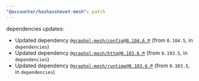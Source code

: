 ```yaml
---
"@accounter/hashavshevet-mesh": patch
---
```

dependencies updates:
  - Updated dependency [`@graphql-mesh/config@0.104.6` ↗︎](https://www.npmjs.com/package/@graphql-mesh/config/v/0.104.6) (from `0.104.5`, in `dependencies`)
  - Updated dependency [`@graphql-mesh/http@0.103.6` ↗︎](https://www.npmjs.com/package/@graphql-mesh/http/v/0.103.6) (from `0.103.5`, in `dependencies`)
  - Updated dependency [`@graphql-mesh/runtime@0.103.6` ↗︎](https://www.npmjs.com/package/@graphql-mesh/runtime/v/0.103.6) (from `0.103.5`, in `dependencies`)
